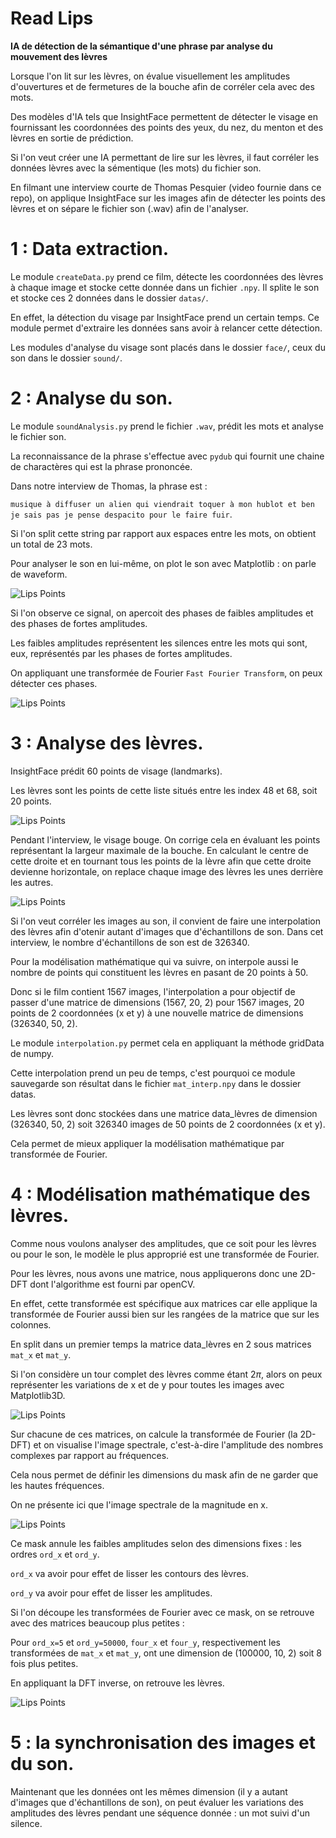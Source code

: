 # **Read Lips**

**IA de détection de la sémantique d'une phrase par analyse du mouvement des lèvres**


Lorsque l'on lit sur les lèvres, on évalue visuellement les amplitudes d'ouvertures et de fermetures de la bouche afin de corréler cela avec des mots. 

Des modèles d'IA tels que InsightFace permettent de détecter le visage en fournissant les coordonnées des points des yeux, du nez, du menton et des lèvres en sortie de prédiction. 

Si l'on veut créer une IA permettant de lire sur les lèvres, il faut corréler les données lèvres avec la sémentique (les mots) du fichier son. 

En filmant une interview courte de Thomas Pesquier (video fournie dans ce repo), on applique InsightFace sur les images afin de détecter les points des lèvres et on sépare le fichier son (.wav) afin de l'analyser. 

# 1 : Data extraction.

Le module `createData.py` prend ce film, détecte les coordonnées des lèvres à chaque image et stocke cette donnée dans un fichier `.npy`. Il splite le son et stocke ces 2 données dans le dossier `datas/`. 

En effet, la détection du visage par InsightFace prend un certain temps. Ce module permet d'extraire les données sans avoir à relancer cette détection. 

Les modules d'analyse du visage sont placés dans le dossier `face/`, ceux du son dans le dossier `sound/`. 

# 2 : Analyse du son. 

Le module `soundAnalysis.py` prend le fichier `.wav`, prédit les mots et analyse le fichier son. 

La reconnaissance de la phrase s'effectue avec `pydub` qui fournit une chaine de charactères qui est la phrase prononcée. 


Dans notre interview de Thomas, la phrase est :

`musique à diffuser un alien qui viendrait toquer à mon hublot et ben je sais pas je pense despacito pour le faire fuir`. 

Si l'on split cette string par rapport aux espaces entre les mots, on obtient un total de 23 mots. 

Pour analyser le son en lui-même, on plot le son avec Matplotlib : on parle de waveform. 

![Lips Points](pictures/waveform.png)


Si l'on observe ce signal, on apercoit des phases de faibles amplitudes et des phases de fortes amplitudes. 

Les faibles amplitudes représentent les silences entre les mots qui sont, eux, représentés par les phases de fortes amplitudes. 

On appliquant une transformée de Fourier `Fast Fourier Transform`, on peux détecter ces phases. 

![Lips Points](pictures/soundIntervals.png)


# 3 : Analyse des lèvres. 

InsightFace prédit 60 points de visage (landmarks). 

Les lèvres sont les points de cette liste situés entre les index 48 et 68, soit 20 points. 

![Lips Points](pictures/figure_frame_1.png)

Pendant l'interview, le visage bouge. On corrige cela en évaluant les points représentant la largeur maximale de la bouche. En calculant le centre de cette droite et en tournant tous les points de la lèvre afin que cette droite devienne horizontale, on replace chaque image des lèvres les unes derrière les autres. 


![Lips Points](lpictures/lips_3d.png)


Si l'on veut corréler les images au son, il convient de faire une interpolation des lèvres afin d'otenir autant d'images que d'échantillons de son. Dans cet interview, le nombre d'échantillons de son est de 326340. 

Pour la modélisation mathématique qui va suivre, on interpole aussi le nombre de points qui constituent les lèvres en pasant de 20 points à 50. 

Donc si le film contient 1567 images, l'interpolation a pour objectif de passer d'une matrice de dimensions (1567, 20, 2) pour 1567 images, 20 points de 2 coordonnées (x et y) à une nouvelle matrice de dimensions (326340, 50, 2). 

Le module `interpolation.py` permet cela en appliquant la méthode gridData de numpy. 

Cette interpolation prend un peu de temps, c'est pourquoi ce module sauvegarde son résultat dans le fichier `mat_interp.npy` dans le dossier datas. 

Les lèvres sont donc stockées dans une matrice data_lèvres de dimension (326340, 50, 2) soit 326340 images de 50 points de 2 coordonnées (x et y). 

Cela permet de mieux appliquer la modélisation mathématique par transformée de Fourier. 

# 4 : Modélisation mathématique des lèvres. 

Comme nous voulons analyser des amplitudes, que ce soit pour les lèvres ou pour le son, le modèle le plus approprié est une transformée de Fourier. 

Pour les lèvres, nous avons une matrice, nous appliquerons donc une 2D-DFT dont l'algorithme est fourni par openCV. 

En effet, cette transformée est spécifique aux matrices car elle applique la transformée de Fourier aussi bien sur les rangées de la matrice que sur les colonnes. 

En split dans un premier temps la matrice data_lèvres en 2 sous matrices `mat_x` et `mat_y`. 

Si l'on considère un tour complet des lèvres comme étant $2\pi$, alors on peux représenter les variations de x et de y pour toutes les images avec Matplotlib3D. 

![Lips Points](pictures/split_lips.png)

Sur chacune de ces matrices, on calcule la transformée de Fourier (la 2D-DFT) et on visualise l'image spectrale, c'est-à-dire l'amplitude des nombres complexes par rapport au fréquences. 

Cela nous permet de définir les dimensions du mask afin de ne garder que les hautes fréquences. 

On ne présente ici que l'image spectrale de la magnitude en x. 

![Lips Points](pictures/magnitude_x.png)

Ce mask annule les faibles amplitudes selon des dimensions fixes : les ordres `ord_x` et `ord_y`. 

`ord_x` va avoir pour effet de lisser les contours des lèvres. 

`ord_y` va avoir pour effet de lisser les amplitudes. 

Si l'on découpe les transformées de Fourier avec ce mask, on se retrouve avec des matrices beaucoup plus petites :  

Pour `ord_x=5` et `ord_y=50000`, `four_x` et `four_y`, respectivement les transformées de `mat_x` et `mat_y`, ont une dimension de (100000, 10, 2) soit 8 fois plus petites. 

En appliquant la DFT inverse, on retrouve les lèvres. 

![Lips Points](pictures/result_DFT.png)


# 5 : la synchronisation des images et du son.

Maintenant que les données ont les mêmes dimension (il y a autant d'images que d'échantillons de son), on peut évaluer les variations des amplitudes des lèvres pendant une séquence donnée : un mot suivi d'un silence. 

